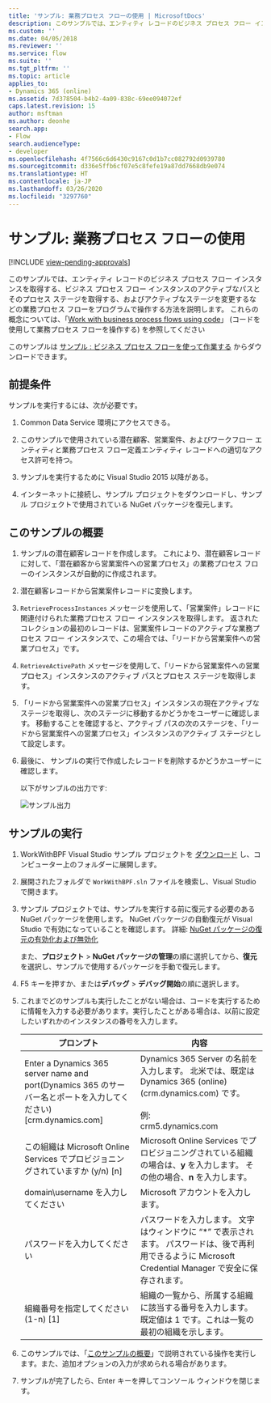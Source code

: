 ```yaml
---
title: 'サンプル: 業務プロセス フローの使用 | MicrosoftDocs'
description: このサンプルでは、エンティティ レコードのビジネス プロセス フロー インスタンスを取得する、ビジネス プロセス フロー インスタンスのアクティブなパスとそのプロセス ステージを取得する、およびアクティブなステージを変更するなどの業務プロセス フローをプログラムで操作する方法を説明します。
ms.custom: ''
ms.date: 04/05/2018
ms.reviewer: ''
ms.service: flow
ms.suite: ''
ms.tgt_pltfrm: ''
ms.topic: article
applies_to:
- Dynamics 365 (online)
ms.assetid: 7d378504-b4b2-4a09-838c-69ee094072ef
caps.latest.revision: 15
author: msftman
ms.author: deonhe
search.app:
- Flow
search.audienceType:
- developer
ms.openlocfilehash: 4f7566c6d6430c9167c0d1b7cc082792d0939780
ms.sourcegitcommit: d336e5ffb6cf07e5c8fefe19a87dd7668db9e074
ms.translationtype: HT
ms.contentlocale: ja-JP
ms.lasthandoff: 03/26/2020
ms.locfileid: "3297760"
---
```

# <a name="sample-work-with-business-process-flows"></a>サンプル: 業務プロセス フローの使用
[!INCLUDE [view-pending-approvals](../includes/cc-rebrand.md)]

このサンプルでは、エンティティ レコードのビジネス プロセス フロー インスタンスを取得する、ビジネス プロセス フロー インスタンスのアクティブなパスとそのプロセス ステージを取得する、およびアクティブなステージを変更するなどの業務プロセス フローをプログラムで操作する方法を説明します。 これらの概念については、「[Work with business process flows using code](business-process-flows-code.md)」 (コードを使用して業務プロセス フローを操作する) を参照してください  

 このサンプルは [サンプル : ビジネス プロセス フローを使って作業する](https://go.microsoft.com/fwlink/p/?LinkId=846108) からダウンロードできます。  

<a name="BKMK_Prerequisites"></a>   
## <a name="prerequisites"></a>前提条件  
 サンプルを実行するには、次が必要です。  

1. Common Data Service 環境にアクセスできる。  

2. このサンプルで使用されている潜在顧客、営業案件、およびワークフロー エンティティと業務プロセス フロー定義エンティティ レコードへの適切なアクセス許可を持つ。  

3. サンプルを実行するために Visual Studio 2015 以降がある。  

4. インターネットに接続し、サンプル プロジェクトをダウンロードし、サンプル プロジェクトで使用されている NuGet パッケージを復元します。  

<a name="BKMK_WhatThisSampleDoes"></a>   
## <a name="what-this-sample-does"></a>このサンプルの概要  

1.  サンプルの潜在顧客レコードを作成します。 これにより、潜在顧客レコードに対して、「潜在顧客から営業案件への営業プロセス」の業務プロセス フローのインスタンスが自動的に作成されます。  

2.  潜在顧客レコードから営業案件レコードに変換します。  


4.  `RetrieveProcessInstances` メッセージを使用して、「営業案件」レコードに関連付けられた業務プロセス フロー インスタンスを取得します。 返されたコレクションの最初のレコードは、営業案件レコードのアクティブな業務プロセス フロー インスタンスで、この場合では、「リードから営業案件への営業プロセス」です。  

5.  `RetrieveActivePath` メッセージを使用して、「リードから営業案件への営業プロセス」インスタンスのアクティブ パスとプロセス ステージを取得します。  

6.  「リードから営業案件への営業プロセス」インスタンスの現在アクティブなステージを取得し、次のステージに移動するかどうかをユーザーに確認します。 移動することを確認すると、アクティブ パスの次のステージを、「リードから営業案件への営業プロセス」インスタンスのアクティブ ステージとして設定します。  

7.  最後に、 サンプルの実行で作成したレコードを削除するかどうかユーザーに確認します。  

     以下がサンプルの出力です:  

    ![サンプル出力](media/work-with-bpf-sample-output.png "サンプル出力")  

<a name="BKMK_runSample"></a>   
## <a name="run-the-sample"></a>サンプルの実行  

1. WorkWithBPF Visual Studio サンプル プロジェクトを [ダウンロード](https://go.microsoft.com/fwlink/p/?LinkId=846108) し、コンピューター上のフォルダーに展開します。  

2. 展開されたフォルダで `WorkWithBPF.sln` ファイルを検索し、Visual Studio で開きます。  

3. サンプル プロジェクトでは、サンプルを実行する前に復元する必要のある NuGet パッケージを使用します。 NuGet パッケージの自動復元が Visual Studio で有効になっていることを確認します。 詳細: [NuGet パッケージの復元の有効化および無効化](https://go.microsoft.com/fwlink/?linkid=846106)  

    また、**プロジェクト** > **NuGet パッケージの管理**の順に選択してから、**復元**を選択し、サンプルで使用するパッケージを手動で復元します。  

4. F5 キーを押すか、または**デバッグ** > **デバッグ開始**の順に選択します。  

5. これまでどのサンプルも実行したことがない場合は、コードを実行するために情報を入力する必要があります。実行したことがある場合は、以前に設定したいずれかのインスタンスの番号を入力します。  


   |                                 プロンプト                                  |                                                                                             内容                                                                                             |
   |-------------------------------------------------------------------------|-----------------------------------------------------------------------------------------------------------------------------------------------------------------------------------------------------|
   |      Enter a Dynamics 365 server name and port\(Dynamics 365 のサーバー名とポートを入力してください\) [crm.dynamics.com]       | Dynamics 365 Server の名前を入力します。 北米では、既定は Dynamics 365 (online)  (crm.dynamics.com) です。<br /><br /> 例:  <br />crm5.dynamics.com |
   | この組織は Microsoft Online Services でプロビジョニングされていますか (y/n) [n] |                                                 Microsoft Online Services でプロビジョニングされている組織の場合は、**y** を入力します。 その他の場合、**n** を入力します。                                                  |
   |                          domain\username を入力してください                          |                                                                                    Microsoft アカウントを入力します。                                                                                     |
   |                             パスワードを入力してください                              |                      パスワードを入力します。 文字はウィンドウに “\*” で表示されます。 パスワードは、後で再利用できるように Microsoft Credential Manager で安全に保存されます。                       |
   |                組織番号を指定してください (1-n) [1]                 |                      組織の一覧から、所属する組織に該当する番号を入力します。 既定値は 1 です。これは一覧の最初の組織を示します。                       |


6. このサンプルでは、「[このサンプルの概要](#what-this-sample-does)」で説明されている操作を実行します。また、追加オプションの入力が求められる場合があります。  

7. サンプルが完了したら、Enter キーを押してコンソール ウィンドウを閉じます。  

